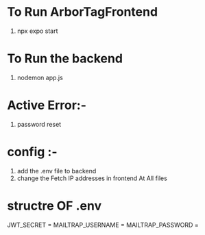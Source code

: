 # To Run ArborTagFrontend
1. npx expo start

# To Run the backend 
1. nodemon app.js

# Active Error:-  
1. password reset

# config :-
 1. add the .env file to backend
 2. change the Fetch IP addresses in frontend At All files
    
# structre OF .env
  JWT_SECRET = 
  MAILTRAP_USERNAME =
  MAILTRAP_PASSWORD =



